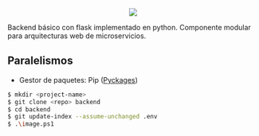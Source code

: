 <center><img src="https://i.imgur.com/vzXnqsm.png"></center>

Backend básico con flask implementado en python. Componente modular para arquitecturas web de microservicios. 

## Paralelismos
  * Gestor de paquetes: Pip ([Pyckages](https://pypi.org/))

```bash
$ mkdir <project-name>
$ git clone <repo> backend
$ cd backend
$ git update-index --assume-unchanged .env
$ .\image.ps1
```
